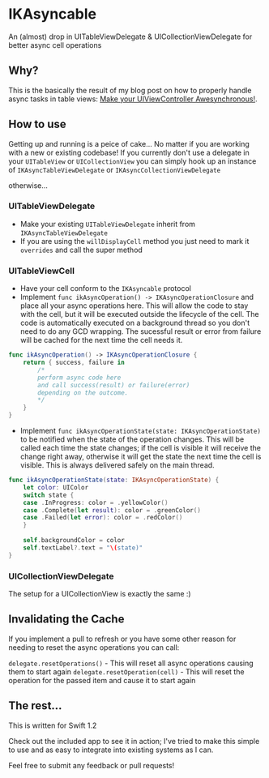 # IKAsyncable
An (almost) drop in UITableViewDelegate & UICollectionViewDelegate for better async cell operations

## Why?
This is the basically the result of my blog post on how to properly 
handle async tasks in table views: 
[Make your UIViewController Awesynchronous!](http://blog.ios-developers.io/make-your-uiviewcontroller-awesynchronous/).

## How to use
Getting up and running is a peice of cake... No matter if you are working with a new or existing codebase!
If you currently don't use a delegate in your `UITableView` or `UICollectionView` 
you can simply hook up an instance of `IKAsyncTableViewDelegate` or `IKAsyncCollectionViewDelegate`

otherwise...

### UITableViewDelegate

* Make your existing `UITableViewDelegate` inherit from `IKAsyncTableViewDelegate`
* If you are using the `willDisplayCell` method you just need to mark it `overrides` and call the super method

### UITableViewCell

* Have your cell conform to the `IKAsyncable` protocol
* Implement `func ikAsyncOperation() -> IKAsyncOperationClosure` and place all your async operations here.
This will allow the code to stay with the cell, but it will be executed outside the lifecycle of the cell. 
The code is automatically executed on a background thread so you don't need to do any GCD wrapping.
The sucessful result or error from failure will be cached for the next time the cell needs it.

```swift
func ikAsyncOperation() -> IKAsyncOperationClosure {
    return { success, failure in
        /*
        perform async code here
        and call success(result) or failure(error)
        depending on the outcome.
        */
    }
}
```

* Implement `func ikAsyncOperationState(state: IKAsyncOperationState)` to be notified when the state of the operation changes.
This will be called each time the state changes; if the cell is visible it will receive the change right away, 
otherwise it will get the state the next time the cell is visible. This is always delivered safely on the main thread.

```swift
func ikAsyncOperationState(state: IKAsyncOperationState) {
    let color: UIColor
    switch state {
    case .InProgress: color = .yellowColor()
    case .Complete(let result): color = .greenColor()
    case .Failed(let error): color = .redColor()
    }
    
    self.backgroundColor = color
    self.textLabel?.text = "\(state)"
}
```

### UICollectionViewDelegate

The setup for a UICollectionView is exactly the same :)

## Invalidating the Cache

If you implement a pull to refresh or you have some other 
reason for needing to reset the async operations you can call:

`delegate.resetOperations()` - This will reset all async operations causing them to start again
`delegate.resetOperation(cell)` - This will reset the operation for the passed item and cause it to start again

## The rest...

This is written for Swift 1.2

Check out the included app to see it in action; 
I've tried to make this simple to use and as easy to integrate into existing systems as I can.

Feel free to submit any feedback or pull requests!

